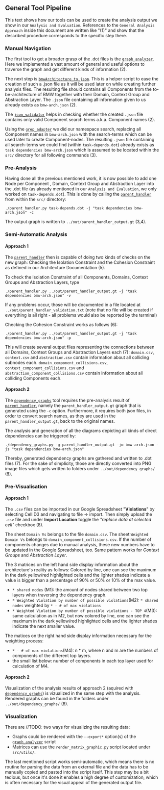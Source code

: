 ## General Tool Pipeline

This text shows how our tools can be used to create the analysis output we show in our `Analysis and Evaluation`. References to the `General Analysis Approach` inside this document are written like "(1)" and show that the described procedure corresponds to the specific step there.

### Manual Navigation

The first tool to get a broader grasp of the .dot files is the [`graph_analyzer`](graph_analyzer_doc.md).
Here we implemented a vast amount of general and useful options to traverse the graph and get different kinds of information (2).

The next step is [`bmwArchitecture_to_json`](bmwArchitecture_to_json_doc.md). This is a helper script to ease the creation of such a .json file as it will be used later on while creating further analysis files.
The resulting file should contains all Components from the to-be-architecture of BMW together with their Domain, Context Group and Abstraction Layer.
The `.json` file containing all information given to us already exists as `bmw-arch.json` (2).

The [`json_validator`](json_validator_doc.md) helps in checking whether the created `.json` file contains only valid Component search terms a.k.a. Component names (2).

Using the [`grep_adapter`](grep_adapter_doc.md) we did our namespace search, replacing all Component names in `bmw-arch.json` with the search-terms which can be used later to create Component-nodes.
The resulting `.json` file containing all search-terms we could find (within `task-depends.dot`) already exists as `task dependencies bmw-arch.json` which is assumed to be located within the `src/` directory for all following commands (3).

### Pre-Analysis

Having done all the previous mentioned work, it is now possible to add one Node per Component , Domain, Context Group and Abstraction Layer 
into the .dot file (as already mentioned in our `Analysis and Evaluation`, we only worked on `task-depends.dot`).
This is done by calling the [`parent_handler`](parent_handler_doc.md) from within the `src/` directory:

`./parent_handler.py task-depends.dot -j "task dependencies bmw-arch.json" -c`

The output graph is written to `../out/parent_handler_output.gt` (3,4).

### Semi-Automatic Analysis
#### Approach 1

The [`parent_handler`](parent_handler_doc.md) then is capable of doing two kinds of checks on the new graph:
Checking the Isolation Constraint and the Cohesion Constraint as defined in our Architecture Documentation (5).

To check the Isolation Constraint of all Components, Domains, Context Groups and Abstraction Layers, type

`./parent_handler.py ../out/parent_handler_output.gt -j "task dependencies bmw-arch.json" -v`

If any problems occur, those will be documented in a file located at `../out/parent_handler_validation.txt` (note that no file will be created if everything is all right - all problems would also be reported by the terminal)

Checking the Cohesion Constraint works as follows (6):

`./parent_handler.py ../out/parent_handler_output.gt -j "task dependencies bmw-arch.json" -p`

This will create several output files representing the connections between all Domains, Context Groups and Abstraction Layers each (7):
`domain.csv`, `context.csv` and `abstraction.csv` contain information about all colliding subnodes each.
`domain_component_collisions.csv`, `context_component_collisions.csv` and `abstraction_component_collisions.csv` contain information about all colliding Components each.

#### Approach 2

The [`dependency_graphs`](dependency_graphs_doc.md) tool requires the pre-analysis result of [`parent_handler`](parent_handler_doc.md), namely the `parent_handler_output.gt` graph that is generated using the `-c` option.
Furthermore, it requires both json files, in order to convert search names, as they are used in the `parent_handler_output.gt`, back to the original names.

The analysis and generation of all the diagrams depicting all kinds of direct dependencies can be triggered by:
```
./dependency_graphs.py -g parent_handler_output.gt -jo bmw-arch.json -js "task dependencies bmw-arch.json"
```
Thereby, generated dependency graphs are gathered and written to .dot files (7).
For the sake of simplicity, those are directly converted into PNG image files which gets written to folders under `../out/dependency_graphs/` (8).

### Pre-Visualisation

#### Approach 1

The `.csv` files can be imported in our Google Spreadsheet "**Violations**" by selecting Cell D3 and navigating to file
-> import. Then simply upload the `.csv` file and under **Import Location** toggle the *"replace data at selected cell"* 
checkbox (8).

The sheet `Domain Vs` belongs to the file `domain.csv`.
The sheet `Weighted Domain Vs` belongs to `domain_component_collisions.csv`.
If the number of components changes due to manual analysis, these new numbers have to be updated in the Google Spreadsheet, too.
Same pattern works for *Context Groups* and *Abstraction Layer*.

The 3 matrices on the left hand side display information about the architecture's reality as follows:
Colored by line, one can see the maximum in the dark yellow/red highlighted cells and the lighter shades indicate a value is bigger than a percentage of 90% or 50% or 10% of the max value.
* `* shared nodes` (M1): the amount of nodes shared between two top layers when traversing the dependency graph.
* `* Weighted Violation by number of possible violations`(M2): `* shared nodes` weighted by `* - # of max violations`
* `* Weighted Violation by number of possible violations - TOP 4`(M3): same calculation as in M2, but now colored by line, one can see the maximum in the dark yellow/red highlighted cells and the lighter shades indicate the next smaller value.

The matices on the right hand side display information necessary for the weighting process:
* `* - # of max violations`(M4): n * m, where n and m are the numbers of components of the different top layers.
* the small list below: number of components in each top layer used for calculation of M4.

#### Approach 2

Visualization of the analysis results of approach 2 (aquired with [`dependency_graphs`](dependency_graphs_doc.md)) is vizualized in the same step with the analysis. Rendered graphs can be found in the folders under `../out/dependency_graphs/` (8).

### Visualization

There are //TODO: two ways for visualizing the resulting data:
* Graphs could be rendered with the `--export*` option(s) of the [`graph_analyzer`](graph_analyzer_doc.md) script
* Matrices can use the `render_matrix_graphic.py` script located under `src/utils/`.

The last mentioned script works semi-automatic, which means there is no routine for parsing the data from an external file and the data has to be manually copied and pasted into the script itself. This step may be a bit tedious, but once it's done it enables a high degree of customization, which is often necessary for the visual appeal of the generated output file.

